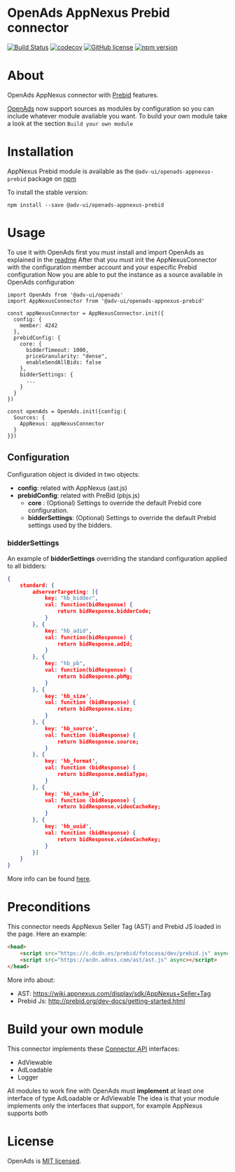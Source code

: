 # OpenAds AppNexus Prebid connector
[![Build Status](https://travis-ci.org/scm-spain/OpenAds-appnexus-prebid.svg?branch=master)](https://travis-ci.org/scm-spain/OpenAds-appnexus-prebid)
[![codecov](https://codecov.io/gh/scm-spain/Openads-appnexus-prebid/branch/master/graph/badge.svg)](https://codecov.io/gh/scm-spain/Openads-appnexus-prebid)
[![GitHub license](https://img.shields.io/github/license/scm-spain/Openads-appnexus-prebid.svg)](https://github.com/scm-spain/Openads-appnexus-prebid/blob/master/LICENSE)
[![npm version](https://img.shields.io/npm/v/@adv-ui/openads-appnexus-prebid.svg)](https://www.npmjs.com/package/@adv-ui/openads-appnexus-prebid)

# About
OpenAds AppNexus connector with [Prebid](https://prebid.org) features.

[OpenAds](https://github.com/scm-spain/OpenAds) now support sources as modules by configuration so you can include whatever module available you want.
To build your own module take a look at the section ```Build your own module```

# Installation
AppNexus Prebid module is available as the ```@adv-ui/openads-appnexus-prebid``` package on [npm](https://www.npmjs.com/package/@adv-ui/Openads-appnexus-prebid)

To install the stable version:
```
npm install --save @adv-ui/openads-appnexus-prebid
```

# Usage

To use it with OpenAds first you must install and import OpenAds as explained in the [readme](https://github.com/scm-spain/OpenAds)
After that you must init the AppNexusConnector with the configuration member account and your especific Prebid configuration
Now you are able to put the instance as a source available in OpenAds configuration

```ecmascript 6
import OpenAds from '@adv-ui/openads'
import AppNexusConnector from '@adv-ui/openads-appnexus-prebid'

const appNexusConnector = AppNexusConnector.init({
  config: {
    member: 4242
  },
  prebidConfig: {
    core: {
      bidderTimeout: 1000,
      priceGranularity: "dense",
      enableSendAllBids: false
    },
    bidderSettings: {
      ...
    }
  }
})

const openAds = OpenAds.init({config:{
  Sources: {
    AppNexus: appNexusConnector
  }
}})
```
## Configuration

Configuration object is divided in two objects:
* **config**: related with AppNexus (ast.js)
* **prebidConfig**: related with PreBid (pbjs.js)
    * **core** : (Optional) Settings to override the default Prebid core configuration.
    * **bidderSettings**: (Optional) Settings to override the default Prebid settings used by the bidders.

### bidderSettings

An example of **bidderSettings** overriding the standard configuration applied to all bidders:

```json
{
    standard: {
        adserverTargeting: [{
            key: "hb_bidder",
            val: function(bidResponse) {
                return bidResponse.bidderCode;
            }
        }, {
            key: "hb_adid",
            val: function(bidResponse) {
                return bidResponse.adId;
            }
        }, {
            key: "hb_pb",
            val: function(bidResponse) {
                return bidResponse.pbMg;
            }
        }, {
            key: 'hb_size',
            val: function (bidResponse) {
                return bidResponse.size;
            }
        }, {
            key: 'hb_source',
            val: function (bidResponse) {
                return bidResponse.source;
            }
        }, {
            key: 'hb_format',
            val: function (bidResponse) {
                return bidResponse.mediaType;
            }
        }, {
            key: 'hb_cache_id',
            val: function (bidResponse) {
                return bidResponse.videoCacheKey;
            }
        }, {
            key: 'hb_uuid',
            val: function (bidResponse) {
                return bidResponse.videoCacheKey;
            }
        }]
    }
}

```

More info can be found [here](http://prebid.org/dev-docs/publisher-api-reference.html#module_pbjs.bidderSettings).

# Preconditions

This connector needs AppNexus Seller Tag (AST) and Prebid JS loaded in the page. Here an example:

```html
<head>
    <script src="https://c.dcdn.es/prebid/fotocasa/dev/prebid.js" async></script>
    <script src="https://acdn.adnxs.com/ast/ast.js" async></script>
</head>
```

More info about:
* AST: https://wiki.appnexus.com/display/sdk/AppNexus+Seller+Tag
* Prebid Js: http://prebid.org/dev-docs/getting-started.html


# Build your own module

This connector implements these [Connector API](https://github.com/scm-spain/OpenAds-ConnectorAPI) interfaces:
* AdViewable
* AdLoadable
* Logger

All modules to work fine with OpenAds must **implement** at least one interface of type AdLoadable or AdViewable
The idea is that your module implements only the interfaces that support, for example AppNexus supports both

# License
OpenAds is [MIT licensed](./LICENSE).
